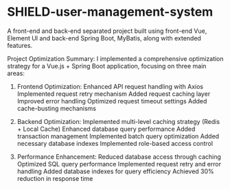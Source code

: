 # SHIELD-user-management-system
A front-end and back-end separated project built using front-end Vue, Element UI and back-end Spring Boot, MyBatis, along with extended features.

Project Optimization Summary:
I implemented a comprehensive optimization strategy for a Vue.js + Spring Boot application, focusing on three main areas:

1. Frontend Optimization:
Enhanced API request handling with Axios
Implemented request retry mechanism
Added request caching layer
Improved error handling
Optimized request timeout settings
Added cache-busting mechanisms

2. Backend Optimization:
Implemented multi-level caching strategy (Redis + Local Cache)
Enhanced database query performance
Added transaction management
Implemented batch query optimization
Added necessary database indexes
Implemented role-based access control

3. Performance Enhancement:
Reduced database access through caching
Optimized SQL query performance
Implemented request retry and error handling
Added database indexes for query efficiency
Achieved 30% reduction in response time
